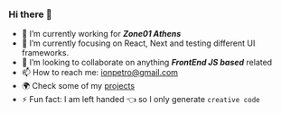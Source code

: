 ### Hi there 👋

- 🔭 I’m currently working for <strong><em>Zone01 Athens</strong></em>
- 🌱 I’m currently focusing on React, Next and testing different UI frameworks.
- 👯 I’m looking to collaborate on anything <strong><em>FrontEnd JS based</em></strong> related
- 📫 How to reach me: ionpetro@gmail.com
- 🌍 Check some of my [projects](https://www.ionpetro.com) 
- ⚡ Fun fact: I am left handed 👈 so I only generate ```creative code```
